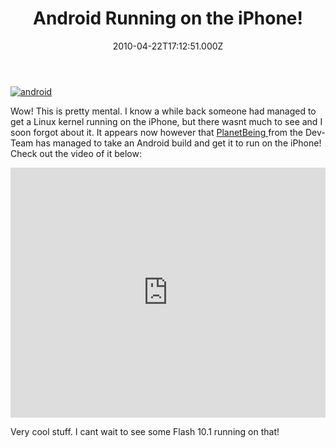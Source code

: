 ﻿---
coverImage: /images/fallback-post-header.png
date: "2010-04-22T17:12:51.000Z"
tags:
  - android
  - iphone
  - jailbreak
  - video
title: Android Running on the iPhone!
oldUrl: /fun-amp-videos/android-running-on-the-iphone
---

[![](https://www.mikecann.blog/wp-content/uploads/2010/04/android.gif "android")](https://www.mikecann.blog/wp-content/uploads/2010/04/android.gif)

Wow! This is pretty mental. I know a while back someone had managed to get a Linux kernel running on the iPhone, but there wasnt much to see and I soon forgot about it. It appears now however that [PlanetBeing ](https://linuxoniphone.blogspot.com/2010/04/ive-been-working-on-this-quietly-in.html)from the Dev-Team has managed to take an Android build and get it to run on the iPhone! Check out the video of it below:<!-- more -->

<iframe width="100%" height="400" src="https://www.youtube.com/embed/5yO2KQHkt4A" frameborder="0" allow="accelerometer; autoplay; clipboard-write; encrypted-media; gyroscope; picture-in-picture" allowfullscreen></iframe>

Very cool stuff. I cant wait to see some Flash 10.1 running on that!
